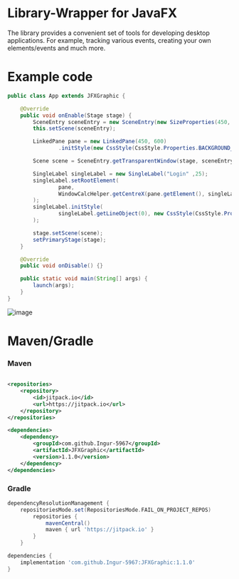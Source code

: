 # Library-Wrapper for JavaFX

The library provides a convenient set of tools for developing desktop applications. For example, tracking various events, creating your own elements/events and much more.

<h1>Example code</h1>

```java
public class App extends JFXGraphic {

    @Override
    public void onEnable(Stage stage) {
        SceneEntry sceneEntry = new SceneEntry(new SizeProperties(450, 550));
        this.setScene(sceneEntry);

        LinkedPane pane = new LinkedPane(450, 600)
                .initStyle(new CssStyle(CssStyle.Properties.BACKGROUND_COLOR.getProperty("white")));

        Scene scene = SceneEntry.getTransparentWindow(stage, sceneEntry.initScene(pane.getElement()));

        SingleLabel singleLabel = new SingleLabel("Login" ,25);
        singleLabel.setRootElement(
                pane,
                WindowCalcHelper.getCentreX(pane.getElement(), singleLabel.getElement()), WindowCalcHelper.getCentreY(pane.getElement(), singleLabel.getElement()) - 155
        );
        singleLabel.initStyle(
                singleLabel.getLineObject(0), new CssStyle(CssStyle.Properties.TEXT_FILL_COLOR.getProperty("black"))
        );

        stage.setScene(scene);
        setPrimaryStage(stage);
    }

    @Override
    public void onDisable() {}

    public static void main(String[] args) {
        launch(args);
    }
}
```
![image](https://github.com/user-attachments/assets/eb312378-e77d-4d7b-b65e-ff6874101368)


<h1>Maven/Gradle</h1>

### Maven

```xml

<repositories>
	<repository>
		<id>jitpack.io</id>
		<url>https://jitpack.io</url>
	</repository>
</repositories>

<dependencies>
	<dependency>
	    <groupId>com.github.Ingur-5967</groupId>
	    <artifactId>JFXGraphic</artifactId>
	    <version>1.1.0</version>
	</dependency>
</dependencies>
```

### Gradle

```groovy
dependencyResolutionManagement {
	repositoriesMode.set(RepositoriesMode.FAIL_ON_PROJECT_REPOS)
		repositories {
			mavenCentral()
			maven { url 'https://jitpack.io' }
		}
	}

dependencies {
    implementation 'com.github.Ingur-5967:JFXGraphic:1.1.0'
}
```


